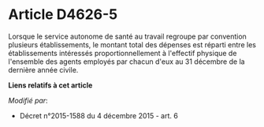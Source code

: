 # Article D4626-5

Lorsque le service autonome de santé au travail regroupe par convention plusieurs établissements, le montant total des
dépenses est réparti entre les établissements intéressés proportionnellement à l'effectif physique de l'ensemble des agents
employés par chacun d'eux au 31 décembre de la dernière année civile.

**Liens relatifs à cet article**

_Modifié par_:

  - Décret n°2015-1588 du 4 décembre 2015 - art. 6

